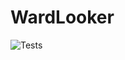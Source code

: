 # WardLooker
![Tests](https://github.com/Machhinate/WardLooker/actions/workflows/tests.yml/badge.svg)

